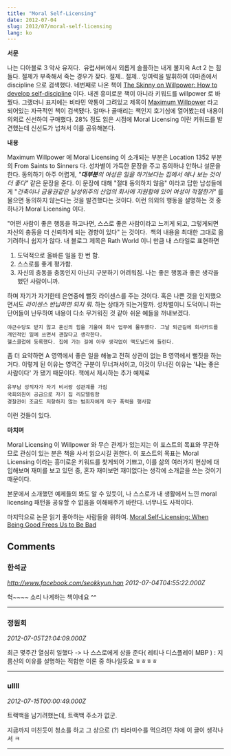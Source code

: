 ```yaml
---
title: "Moral Self-Licensing"
date: 2012-07-04
slug: 2012/07/moral-self-licensing
lang: ko
---
```


**서문**

나는 디아블로 3 악사 유저다.  유럽서버에서 외롭게 솔플하는 내게 불지옥 Act 2 는 힘들다. 절제가 부족해서 죽는 경우가 잦다. 절제.. 절제.. 잉여력을 발휘하여 아마존에서 discipline 으로 검색했다. 네번째로 나온 책이 [The Skinny on Willpower: How to develop self-discipline](http://www.amazon.co.uk/The-Skinny-Willpower-Discipline-ebook/dp/B003N9C2WO/ref=sr_1_3) 이다. 내겐 흥미로운 책이 아니라 키워드를 willpower 로 바꿨다. 그랬더니 표지에는 비타민 약통이 그려있고 제목이 [Maximum Willpower](http://www.amazon.co.uk/Maximum-Willpower-ebook/dp/B006J68FV0/ref=sr_1_2) 라고 되어있는 자극적인 책이 검색됐다. 얼마나 골때리는 책인지 호기심에 열어봤는데 내용이 의외로 신선하여 구매했다. 28% 정도 읽은 시점에 Moral Licensing 이란 키워드를 발견했는데 신선도가 넘쳐서 이를 공유해본다.

**내용**

Maximum Willpower 에 Moral Licensing 이 소개되는 부분은 Location 1352 부분의 From Saints to Sinners 다. 성차별이 가득한 문장을 주고 동의하냐 안하냐 설문을 한다. 동의하기 아주 어렵게, *"**대부분**의 여성은 일을 하기보다는 집에서 애나 보는 것이 더 좋다"* 같은 문장을 준다. 이 문장에 대해 "절대 동의하지 않음" 이라고 답한 남성들에게 "*건축이나 금융권같은 남성위주의 산업의 회사에 지원함에 있어 여성이 적절한가*" 를 물으면 동의하지 않는다는 것을 발견했다는 것이다. 이런 의외의 행동을 설명하는 것 중 하나가 Moral Licensing 이다.

"어떤 사람이 좋은 행동을 하고나면, 스스로 좋은 사람이라고 느끼게 되고, 그렇게되면 자신의 충동을 더 신뢰하게 되는 경향이 있다" 는 것이다.  책의 내용을 최대한 그대로 옮기려하니 쉽지가 않다. 내 블로그 제목은 Rath World 이니 만큼 내 스타일로 표현하면

1) 도덕적으로 올바른 일을 한 번 함.
2) 스스로를 좋게 평가함.
3) 자신의 충동을 충동인지 아닌지 구분하기 어려워짐. 나는 좋은 행동과 좋은 생각을 했던 사람이니까.

하며 자기가 자기한테 은연중에 뻘짓 라이센스를 주는 것이다. 혹은 나쁜 것을 인지했으면서도 *라이센스 반납하면 되지 뭐*. 하는 상태가 되는거랄까. 성차별이니 도덕이니 하는 단어들이 난무하여 내용이 다소 무거워진 것 같아 쉬운 예들을 꺼내보겠다.

	야근수당도 받지 않고 혼신의 힘을 기울여 회사 업무에 몰두했다. 그날 퇴근길에 회사카드를 개인적인 일에 쓰면서 괜찮다고 생각한다.
	헬스클럽에 등록했다. 집에 가는 길에 아무 생각없이 맥도날드에 들린다.

좀 더 요약하면 A 영역에서 좋은 일을 해놓고 전혀 상관이 없는 B 영역에서 뻘짓을 하는거다. 이렇게 된 이유는 영역간 구분이 무너져서이고, 이것이 무너진 이유는 '**나**는 좋은 사람이다' 가 됐기 때문이다. 책에서 제시하는 추가 예제로

	유부남 성직자가 자기 비서랑 성관계를 가짐
	국회의원이 공금으로 자기 집 리모델링함
	경찰관이 조금도 저항하지 않는 범죄자에게 마구 폭력을 행사함

이런 것들이 있다.

**마치며**

Moral Licensing 이 Willpower 와 무슨 관계가 있는지는 이 포스트의 목표와 무관하므로 관심이 있는 분은 책을 사서 읽으시길 권한다. 이 포스트의 목표는 Moral Licensing 이라는 흥미로운 키워드를 찾게되어 기쁘고, 이를 삶의 여러가지 현상에 대입해보며 재미를 보고 있던 중, 혼자 재미보면 재미없다는 생각에 소개글을 쓰는 것이기 때문이다.

본문에서 소개했던 예제들의 봐도 알 수 있듯이, 나 스스로가 내 생활에서 느낀 moral licensing 패턴을 공유할 수 없음을 이해해주기 바란다. 너무나도 사적이다.

마지막으로 논문 읽기 좋아하는 사람들을 위하여. [Moral Self-Licensing: When Being Good Frees Us to Be Bad](http://wat1224.ucr.edu/Morality/Monin%202010%20Compass%20on%20Moral%20Licensing.pdf)

## Comments

### 한석균
*http://www.facebook.com/seokkyun.han*
*2012-07-04T04:55:22.000Z*

헉~~~~ 소리 나게하는 책이네요 ^^

---

### 정원희
*2012-07-05T21:04:09.000Z*

최근 몇주간 열심히 일했다 -> 나 스스로에게 상을 준다( 레티나 디스플레이 MBP ) : 지름신의 이유를 설명하는 적합한 이론 중 하나일듯요 ㅎㅎㅎㅎ

---

### ullll
*2012-07-15T00:00:49.000Z*

트랙백을 남기려했는데, 트랙백 주소가 없군. 

지금까지 미친듯이 청소를 하고 그 상으로 (?) 티라미수를 먹으려던 차에 이 글이 생각나서 ㅋ

---

